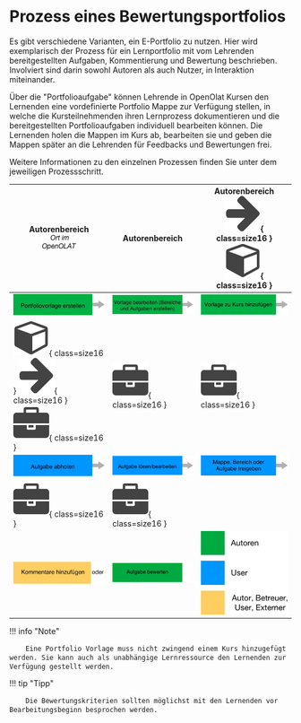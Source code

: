 # Prozess eines Bewertungsportfolios

Es gibt verschiedene Varianten, ein E-Portfolio zu nutzen. Hier wird exemplarisch der Prozess für ein Lernportfolio mit vom Lehrenden bereitgestellten Aufgaben, Kommentierung und Bewertung beschrieben. Involviert sind darin sowohl Autoren als auch Nutzer, in Interaktion miteinander.

Über die "Portfolioaufgabe" können Lehrende in OpenOlat Kursen den Lernenden eine vordefinierte Portfolio Mappe zur Verfügung stellen, in welche die Kursteilnehmenden ihren Lernprozess dokumentieren und die bereitgestellten Portfolioaufgaben individuell bearbeiten können. Die Lernenden holen die Mappen im Kurs ab, bearbeiten sie und geben die Mappen später an die Lehrenden für Feedbacks und Bewertungen frei.

Weitere Informationen zu den einzelnen Prozessen finden Sie unter dem jeweiligen Prozessschritt.

Autorenbereich ![](assets/Ort_im_OO_DE.png.jpeg) | Autorenbereich | Autorenbereich ![](assets/arrow_434343_64.png){ class=size16 } ![](assets/course.png){ class=size16 }
---------|----------|---------
 [![](assets/PF_Prozess_Feld1_DE.png)](Portfolio_template_Creation.de.md) | [![](assets/pf_Prozess_Feld2_DE.jpg)](Portfolio_template_Administration_and_editing.de.md) | [![](assets/pf_Prozess_Feld3_DE.png)](Creating_Portfolio_Tasks.de.md)
 ![](assets/course.png){ class=size16 } ![](assets/arrow_434343_64.png){ class=size16 } ![](assets/portfolio_434343_64.png){ class=size16 } | ![](assets/portfolio_434343_64.png){ class=size16 } | ![](assets/portfolio_434343_64.png){ class=size16 }
 [![](assets/pf_Prozess_Feld4_DE.png)](Portfolio_task_and_assignment_Collecting_and_editing.de.md) | [![](assets/pf_Prozess_Feld5_DE.png)](Portfolio_task_and_assignment_Collecting_and_editing.de.md) | [![](assets/pf_Prozess_Feld6_DE.png)](Portfolio_task_and_assignment_Collecting_and_editing.de.md)
 ![](assets/portfolio_434343_64.png){ class=size16 } | ![](assets/portfolio_434343_64.png){ class=size16 } |  
 [![](assets/pf_Prozess_Feld7_DE.png)](Portfolio_assignment_Grading.de.md) | [![](assets/pf_Prozess_Feld8_DE.png)](Portfolio_assignment_Grading.de.md) | ![](assets/Legende_Prozess_Portfolio_DE.jpg)

!!! info "Note"

        Eine Portfolio Vorlage muss nicht zwingend einem Kurs hinzugefügt werden. Sie kann auch als unabhängige Lernressource den Lernenden zur Verfügung gestellt werden.

!!! tip "Tipp"

        Die Bewertungskriterien sollten möglichst mit den Lernenden vor Bearbeitungsbeginn besprochen werden.
